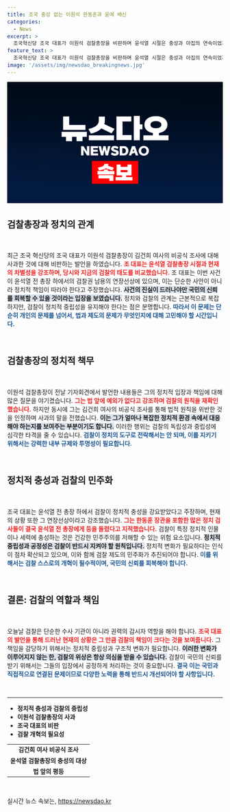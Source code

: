 ```yaml
---
title: 조국 충성 없는 이원석 한동훈과 윤에 배신
categories:
  - News
excerpt: >
  조국혁신당 조국 대표가 이원석 검찰총장을 비판하며 윤석열 시절은 충성과 아집의 연속이었지만, 이제 내부 싸움 양상이라고 경고했다. 김건희 여사 조사의 진실과 정치적 파장을 둘러싼 논란에 이목이 집중된다!
feature_text: >
  조국혁신당 조국 대표가 이원석 검찰총장을 비판하며 윤석열 시절은 충성과 아집의 연속이었지만, 이제 내부 싸움 양상이라고 경고했다. 김건희 여사 조사의 진실과 정치적 파장을 둘러싼 논란에 이목이 집중된다!
image: '/assets/img/newsdao_breakingnews.jpg'
---
```


<p><img src="/assets/img/newsdao_breakingnews.jpg" alt="firstkoreanews 속보" /></p>

<h2 data-ke-size="size26">검찰총장과 정치의 관계</h2>

<p data-ke-size="size16">&nbsp;</p>

<p data-ke-size="size16">최근 조국 혁신당의 조국 대표가 이원석 검찰총장이 김건희 여사의 비공식 조사에 대해 사과한 것에 대해 비판하는 발언을 하였습니다. <b><span style="color: #ee2323;">조 대표는 윤석열 검찰총장 시절과 현재의 차별성을 강조하며, 당시와 지금의 검찰의 태도를 비교했습니다.</span></b> 조 대표는 이번 사건이 윤석열 전 총장 하에서의 검찰권 남용의 연장선상에 있으며, 이는 단순한 사안이 아니라 정치적 책임이 따라야 한다고 주장했습니다. <b><span style="background-color: #21538527;">사건의 진실이 드러나야만 국민의 신뢰를 회복할 수 있을 것이라는 입장을 보였습니다.</span></b> 정치와 검찰의 관계는 근본적으로 복잡하지만, 검찰이 정치적 중립성을 유지해야 한다는 점은 분명합니다. <b><span style="color: #1a5490;">따라서 이 문제는 단순히 개인의 문제를 넘어서, 법과 제도의 문제가 무엇인지에 대해 고민해야 할 시간입니다.</span></b></p>

<p data-ke-size="size16">&nbsp;</p>

<h2 data-ke-size="size26">검찰총장의 정치적 책무</h2>

<p data-ke-size="size16">&nbsp;</p>

<p data-ke-size="size16">이원석 검찰총장이 전날 기자회견에서 발언한 내용들은 그의 정치적 입장과 책임에 대해 많은 질문을 야기켰습니다. <b><span style="color: #ee2323;">그는 법 앞에 예외가 없다고 강조하며 검찰의 원칙을 재확인했습니다.</span></b> 하지만 동시에 그는 김건희 여사의 비공식 조사를 통해 법적 원칙을 위반한 것을 인정하며 사과의 말을 전했습니다. <b><span style="background-color: #21538527;">이는 그가 얼마나 복잡한 정치적 환경 속에서 대응해야 하는지를 보여주는 부분이기도 합니다.</span></b> 이러한 행위는 검찰의 독립성과 중립성에 심각한 타격을 줄 수 있습니다. <b><span style="color: #1a5490;">검찰이 정치의 도구로 전락해서는 안 되며, 이를 지키기 위해서는 강력한 내부 규제와 투명성이 필요합니다.</span></b></p>

<p data-ke-size="size16">&nbsp;</p>

<h2 data-ke-size="size26">정치적 충성과 검찰의 민주화</h2>

<p data-ke-size="size16">&nbsp;</p>

<p data-ke-size="size16">조국 대표는 윤석열 전 총장 하에서 검찰이 정치적 충성을 강요받았다고 주장하며, 현재의 상황 또한 그 연장선상이라고 강조했습니다. <b><span style="color: #ee2323;">그는 한동훈 장관을 포함한 많은 정치 검사들이 결국 윤석열 전 총장에게 등을 돌렸다고 지적했습니다.</span></b> 검찰이 특정 정치적 인물이나 세력에 충성하는 것은 건강한 민주주의를 저해할 수 있는 위험 요소입니다. <b><span style="background-color: #21538527;">정치적 중립성과 공정성은 검찰이 반드시 지켜야 할 원칙입니다.</span></b> 정치적 변화가 필요하다는 인식이 점차 확산되고 있으며, 이와 함께 검찰 제도의 민주화가 추진되어야 합니다. <b><span style="color: #1a5490;">이를 위해서는 검찰 스스로의 개혁이 필수적이며, 국민의 신뢰를 회복해야 합니다.</span></b></p>

<p data-ke-size="size16">&nbsp;</p>

<h2 data-ke-size="size26">결론: 검찰의 역할과 책임</h2>

<p data-ke-size="size16">&nbsp;</p>

<p data-ke-size="size16">오늘날 검찰은 단순한 수사 기관이 아니라 권력의 감시자 역할을 해야 합니다. <b><span style="color: #ee2323;">조국 대표의 발언을 통해 드러난 현재의 상황은 그 만큼 검찰의 책임이 크다는 것을 보여줍니다.</span></b> 그 책임을 감당하기 위해서는 정치적 중립성과 구조적 변화가 필요합니다. <b><span style="background-color: #21538527;">이러한 변화가 이루어지지 않는 한, 검찰의 위상은 항상 의심을 받을 수 있습니다.</span></b> 검찰이 국민의 신뢰를 받기 위해서는 그들의 입장에서 공정하게 처리하는 것이 중요합니다. <b><span style="color: #1a5490;">결국 이는 국민과 직접적으로 연결된 문제이므로 다양한 노력을 통해 반드시 개선되어야 할 사항입니다.</span></b></p>

<p data-ke-size="size16">&nbsp;</p>

<hr />

<ul>
<li><b>정치적 충성과 검찰의 중립성</b></li>
<li><b>이원석 검찰총장의 사과</b></li>
<li><b>조국 대표의 비판</b></li>
<li><b>검찰 개혁의 필요성</b></li>
</ul>

<table style="width: 100%; border-collapse: collapse;">
<tr>
<td style="text-align: center; height: 17px;"><b>김건희 여사 비공식 조사</b></td>
</tr>
<tr>
<td style="text-align: center; height: 17px;"><b>윤석열 검찰총장의 충성의 대상</b></td>
</tr>
<tr>
<td style="text-align: center; height: 17px;"><b>법 앞의 평등</b></td>
</tr>
</table>

<p data-ke-size="size16">&nbsp;</p>
실시간 뉴스 속보는, <a href="https://newsdao.kr" rel="dofollow">https://newsdao.kr</a>



